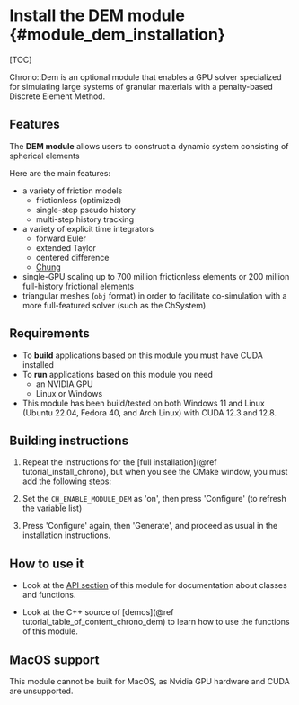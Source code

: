 Install the DEM module   {#module_dem_installation}
===============================

[TOC]

Chrono::Dem is an optional module that enables a GPU solver specialized for simulating large systems of granular materials with a penalty-based Discrete Element Method.

## Features

The **DEM module** allows users to construct a dynamic system consisting of spherical elements

Here are the main features:
* a variety of friction models
    * frictionless (optimized)
    * single-step pseudo history
    * multi-step history tracking
* a variety of explicit time integrators
    * forward Euler
    * extended Taylor
    * centered difference
    * [Chung](https://onlinelibrary.wiley.com/doi/abs/10.1002/nme.1620372303)
* single-GPU scaling up to 700 million frictionless elements or 200 million full-history frictional elements
* triangular meshes (`obj` format) in order to facilitate co-simulation with a more full-featured solver (such as the ChSystem)

## Requirements

- To **build** applications based on this module you must have CUDA installed
- To **run** applications based on this module you need
    - an NVIDIA GPU
    - Linux or Windows
- This module has been build/tested on both Windows 11 and Linux (Ubuntu 22.04, Fedora 40, and Arch Linux) with CUDA 12.3 and 12.8.

## Building instructions
   
1. Repeat the instructions for the [full installation](@ref tutorial_install_chrono), but when you see the CMake window, you must add the following steps:
   
2. Set the `CH_ENABLE_MODULE_DEM` as 'on', then press 'Configure' (to refresh the variable list) 
	 
3. Press 'Configure' again, then 'Generate', and proceed as usual in the installation instructions.


## How to use it

- Look at the [API section](group__dem__module.html) of this module for documentation about classes and functions.

- Look at the C++ source of [demos](@ref tutorial_table_of_content_chrono_dem) to learn how to use the functions of this module.

## MacOS support

This module cannot be built for MacOS, as Nvidia GPU hardware and CUDA are unsupported.

